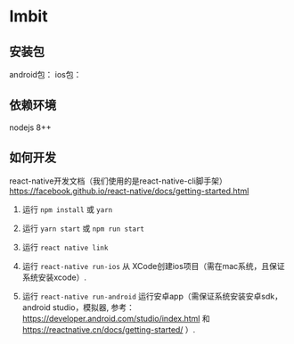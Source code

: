# Imbit


## 安装包
 android包：
 ios包：


## 依赖环境
nodejs 8++


## 如何开发

react-native开发文档（我们使用的是react-native-cli脚手架）
https://facebook.github.io/react-native/docs/getting-started.html

1. 运行 `npm install` 或 `yarn`

2. 运行 `yarn start` 或 `npm run start`

3. 运行 `react native link` 

4. 运行 `react-native run-ios` 从 XCode创建ios项目（需在mac系统，且保证系统安装xcode）.

5. 运行 `react-native run-android` 运行安卓app（需保证系统安装安卓sdk，android studio，模拟器, 参考：https://developer.android.com/studio/index.html  和 https://reactnative.cn/docs/getting-started/     ）.







